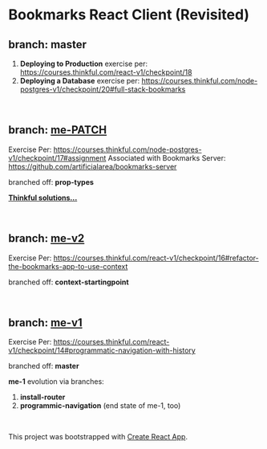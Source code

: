 # Bookmarks React Client (Revisited)

## branch: master

1. **Deploying to Production** exercise per: https://courses.thinkful.com/react-v1/checkpoint/18
2. **Deploying a Database** exercise per: https://courses.thinkful.com/node-postgres-v1/checkpoint/20#full-stack-bookmarks


<br />

## branch: [me-PATCH](https://github.com/artificialarea/bookmarks-app/tree/me-PATCH)
Exercise Per: https://courses.thinkful.com/node-postgres-v1/checkpoint/17#assignment
Associated with Bookmarks Server: https://github.com/artificialarea/bookmarks-server

branched off: **prop-types**

**[Thinkful solutions...](https://courses.thinkful.com/node-postgres-v1/checkpoint/17#solution)**


<br />



## branch: [me-v2](https://github.com/artificialarea/bookmarks-app/tree/me-v2)
Exercise Per: https://courses.thinkful.com/react-v1/checkpoint/16#refactor-the-bookmarks-app-to-use-context

branched off: **context-startingpoint**


<br />

## branch: [me-v1](https://github.com/artificialarea/bookmarks-app/tree/me-v1)
Exercise Per: https://courses.thinkful.com/react-v1/checkpoint/14#programmatic-navigation-with-history

branched off: **master**

**me-1** evolution via branches: 
1. **install-router** 
2. **programmic-navigation** (end state of me-1, too)

<br />

This project was bootstrapped with [Create React App](https://github.com/facebook/create-react-app).